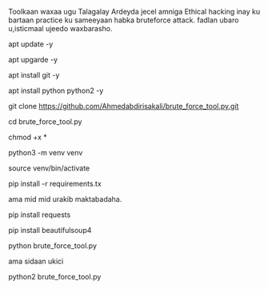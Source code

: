 Toolkaan waxaa ugu Talagalay Ardeyda jecel amniga Ethical hacking 
inay ku bartaan practice ku sameeyaan habka bruteforce attack. 
fadlan ubaro u,isticmaal ujeedo waxbarasho.

apt update -y

apt upgarde -y

apt install git  -y

apt install python python2 -y

git clone https://github.com/Ahmedabdirisakali/brute_force_tool.py.git

cd brute_force_tool.py

chmod +x *

python3 -m venv venv

source venv/bin/activate

pip install -r requirements.tx 

ama mid mid urakib maktabadaha.

pip install requests

pip install beautifulsoup4

python brute_force_tool.py

ama sidaan ukici

python2  brute_force_tool.py


